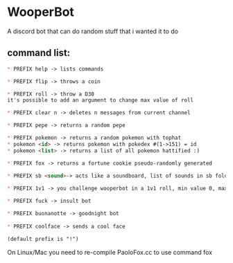 # WooperBot
A discord bot that can do random stuff that i wanted it to do

## command list:

```markdown
* PREFIX help -> lists commands

* PREFIX flip -> throws a coin

* PREFIX roll -> throw a D30
it's possible to add an argument to change max value of roll

* PREFIX clear n -> deletes n messages from current channel

* PREFIX pepe -> returns a random pepe

* PREFIX pokemon -> returns a random pokemon with tophat
* pokemon <id> -> returns pokemon with pokedex #(1->151) = id 
* pokemon <list> -> returns a list of all pokemon hattified :)

* PREFIX fox -> returns a fortune cookie pseudo-randomly generated

* PREFIX sb <sound>-> acts like a soundboard, list of sounds in sb folder
  
* PREFIX 1v1 -> you challenge wooperbot in a 1v1 roll, min value 0, max value 100

* PREFIX fuck -> insult bot

* PREFIX buonanotte -> goodnight bot
  
* PREFIX coolface -> sends a cool face

(default prefix is "!")
```
  
On Linux/Mac you need to re-compile PaoloFox.cc to use command fox
